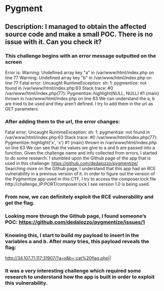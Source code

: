 # Pygment
## Description: I managed to obtain the affected source code and make a small POC. There is no issue with it. Can you check it?
### This challenge begins with an error message outputted on the screen
Error is: 
Warning: Undefined array key "a" in /var/www/html/index.php on line 77 Warning: Undefined array key "b" in /var/www/html/index.php on line 77 Fatal error: Uncaught RuntimeException: sh: 1: pygmentize: not found in /var/www/html/index.php:63 Stack trace: #0 /var/www/html/index.php(77): Pygmentize::highlight(NULL, NULL) #1 {main} thrown in /var/www/html/index.php on line 63
We can understand the a, b are tried to be used and they aren’t defined. I try to add them in the url as GET parameters

### After adding them to the url, the error changes:
Fatal error: Uncaught RuntimeException: sh: 1: pygmentize: not found in /var/www/html/index.php:63 Stack trace: #0 /var/www/html/index.php(77): Pygmentize::highlight('x', 'x') #1 {main} thrown in /var/www/html/index.php on line 63
We can see that the values we give to a and b are passed into a function.
Given the challenge name and info collected from errors, I started to do some research.
I stumbled upon the Github page of the app that is used in this challenge: 
https://github.com/dedalozzo/pygmentize/
Searching more on the Github page, I understand that this app had an RCE vulnerability in a previous version of it.
In order to figure out the version of the Pygmentize app used in this CTF, I try to access the composer.lock file
http://challenge_IP:PORT/composer.lock
I see version 1.0 is being used.
 
### From now, we can definitely exploit the RCE vulnerability and get the flag. 











### Looking more through the Github page, I found someone’s POC: https://github.com/dedalozzo/pygmentize/issues/1 

### Knowing this, I start to build my payload to insert in the variables a and b. After many tries, this payload reveals the flag:
http://34.107.71.117:31907/?a=x&b=;cat%20flag.php|| 
### It was a very interesting challenge which required some research to understand how the app is built in order to exploit this vulnerability.
